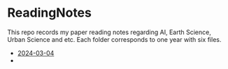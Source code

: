 # ReadingNotes
This repo records my paper reading notes regarding AI, Earth Science, Urban Science and etc. Each folder corresponds to one year with six files. 

* [2024-03-04](./2024/202403.md)
* 
